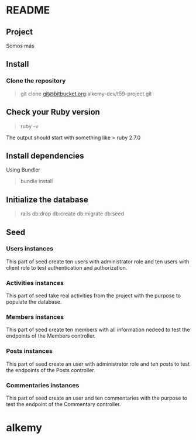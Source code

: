 # README

## Project

Somos más

## Install

### Clone the repository

> git clone git@bitbucket.org:alkemy-dev/t59-project.git

## Check your Ruby version

> ruby -v

The output should start with something like > ruby 2.7.0

## Install dependencies

Using Bundler

> bundle install

## Initialize the database

> rails db:drop db:create db:migrate db:seed

## Seed

### Users instances

This part of seed create ten users with administrator role and ten users with client role to 
test authentication and authorization.

### Activities instances

This part of seed take real activities from the project with the purpose to populate the database.

### Members instances

This part of seed create ten members with all information nedeed to test the endpoints of the Members controller.

### Posts instances 

This part of seed create an user with administrator role and ten posts to test the endpoints of the Posts controller.

### Commentaries instances

This part of seed create an user and ten commentaries with the purpose to test the endpoint of the Commentary controller.
# alkemy
